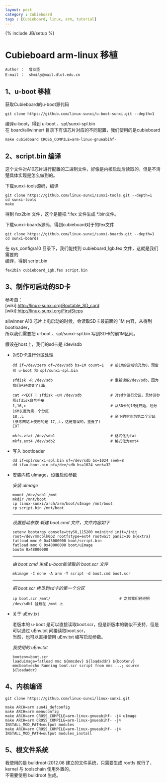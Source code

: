 ```yaml
---
layout: post
category : Cubieboard
tags : [Cubieboard, linux, arm, tutorial]
---
```

{% include JB/setup %}

Cubieboard arm-linux 移植
=========================

	Author ：  曾亚坚  
	E-mail ：  shmily@mail.dlut.edu.cn

1、u-boot 移植
--------------

获取Cubieboard的u-boot源代码

	git clone https://github.com/linux-sunxi/u-boot-sunxi.git --depth=1

编译u-boot，得到 u-boot 、spl/sunxi-spl.bin  
在 board/allwinner/ 目录下有该芯片对应的不同配置，我们使用的是cubieboard

	make cubieboard CROSS_COMPILE=arm-linux-gnueabihf-


2、script.bin 编译
------------------

这个文件对A10芯片进行配置的二进制文件，好像是内核启动后读取的，但是不清楚具体实现是怎么做到的。

下载sunxi-tools源码，编译

	git clone https://github.com/linux-sunxi/sunxi-tools.git --depth=1
	cd sunxi-tools
	make

得到 fex2bin 文件，这个是能把 *.fex 文件生成 *.bin文件。

下载sunxi-boards源码，得到cubieboard对于的fex文件

	git clone https://github.com/linux-sunxi/sunxi-boards.git --depth=1
	cd sunxi-boards

在 sys_config/a10 目录下，我们能找到 cubieboard_1gb.fex 文件，这就是我们需要的   
编译，得到 script.bin

	fex2bin cubieboard_1gb.fex script.bin

3、制作可启动的SD卡
-------------------

参考自：   
	[wiki]:http://linux-sunxi.org/Bootable_SD_card  
	[wiki]:http://linux-sunxi.org/FirstSteps

allwinner A10 芯片上电启动的时候，会读取SD卡最前面的 1M 内容，从得到 bootloader，   
所以我们需要把 u-boot 、spl/sunxi-spl.bin 写到SD卡的前1M区间。

假设在host上，我们的sd卡是 /dev/sdb

*	对SD卡进行分区处理

		dd if=/dev/zero of=/dev/sdb bs=1M count=1	# 前1M的区域填充为0，预留给 u-boot 和 spl/sunxi-spl.bin
		
		sfdisk -R /dev/sdb							# 重新读取/dev/sdb，因为我们已经改变了sdb
		
		cat <<EOT | sfdisk -uM /dev/sdb				# 对sd卡进行分区，具体请参照sfdisk命令手册
		1,16,c 										# 从SD卡的1M处开始，划分16M长度为第一个分区
		18,,L 										# 余下的空间为第二个分区 (参考网站上使用的是 17,,L，这是错误的，重叠了)
		EOT
		
		mkfs.vfat /dev/sdb1							# 格式化为fat
		mkfs.ext4 /dev/sdb2 						# 格式化为ext4

*	写入 bootloader
	
		dd if=spl/sunxi-spl.bin of=/dev/sdb bs=1024 seek=8
		dd if=u-boot.bin of=/dev/sdb bs=1024 seek=32

*	安装内核 uImage，设置启动参数

	*安装 uImage*  
		
		mount /dev/sdb1 /mnt
		mkdir /mnt/boot
		cp linux-sunxi/arch/arm/boot/uImage /mnt/boot
		cp script.bin /mnt/boot

	----------------------------------------------

	*设置启动参数*
	*新建 boot.cmd 文件，文件内容如下*

		setenv bootargs console=ttyS0,115200 noinitrd init=/init root=/dev/mmcblk0p2 rootfstype=ext4 rootwait panic=10 ${extra}
		fatload mmc 0 0x43000000 boot/script.bin
		fatload mmc 0 0x48000000 boot/uImage
		bootm 0x48000000

	----------------------------------------------

	*由 boot.cmd 生成 u-boot能读取的 boot.scr 文件*

		mkimage -C none -A arm -T script -d boot.cmd boot.scr

	----------------------------------------------

	*把 boot.scr 拷贝到sd卡的第一个分区*

		cp boot.scr /mnt/								# 之前我们已经把 /dev/sdb1 挂载在 /mnt 上

*	关于 uEnv.txt
	
	老版本的 u-boot 是可以直接读取boot.scr，但是新版本的貌似不支持，但是可以通过 uEnv.txt 间接读取boot.scr，  
	当然，也可以直接使用 uEnv.txt 编写启动参数。

	*我使用的 uEnv.txt*
	
		bootenv=boot.scr
		loaduimage=fatload mmc ${mmcdev} ${loadaddr} ${bootenv}
		mmcboot=echo Running boot.scr script from mmc ...; source ${loadaddr}


4、内核编译
-----------

	git clone https://github.com/linux-sunxi/linux-sunxi.git

	make ARCH=arm sun4i_defconfig
	make ARCH=arm menuconfig
	make ARCH=arm CROSS_COMPILE=arm-linux-gnueabihf- -j4 uImage
	make ARCH=arm CROSS_COMPILE=arm-linux-gnueabihf- -j4 INSTALL_MOD_PATH=output modules
	make ARCH=arm CROSS_COMPILE=arm-linux-gnueabihf- -j4 INSTALL_MOD_PATH=output modules_install


5、根文件系统
-------------
	
我使用的是 buildroot-2012.08 建立的文件系统，只需要生成 rootfs 就行了，kernel 与 toolschain 使用外置的，  
不需要使用 buildroot 生成。
